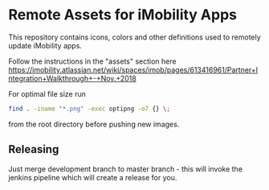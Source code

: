 # Remote Assets for iMobility Apps

This repository contains icons, colors and other definitions used to remotely
update iMobility apps.

Follow the instructions in the "assets" section here https://imobility.atlassian.net/wiki/spaces/imob/pages/613416961/Partner+Integration+Walkthrough+-+Nov.+2018

For optimal file size run

```bash
find . -iname "*.png" -exec optipng -o7 {} \;
```

from the root directory before pushing new images.

## Releasing

Just merge development branch to master branch - this will invoke 
the jenkins pipeline which will create a release for you.

